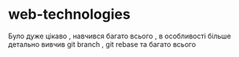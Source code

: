 # web-technologies
Було дуже цікаво , навчився багато всього , в особливості більше детально вивчив git branch , git rebase та багато всього 
